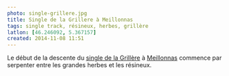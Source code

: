 ```yaml
---
photo: single-grillere.jpg
title: Single de la Grillere à Meillonnas
tags: single track, résineux, herbes, grillère
latlon: [46.246092, 5.367157]
created: 2014-11-08 11:51
---
```


Le début de la descente du [single de la
Grillère](/single-tracks/sentier-la-grillere-meillonnas/) à
[Meillonnas](/tags/meillonnas/) commence par serpenter entre les grandes herbes
et les résineux.
